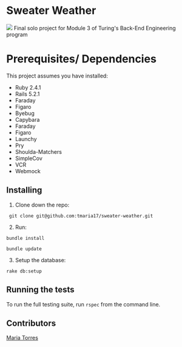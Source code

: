 # Sweater Weather
<a href="https://codeclimate.com/github/tmaria17/sweater-weather/maintainability"><img src="https://api.codeclimate.com/v1/badges/5f84aa2525d9e33a9b7f/maintainability" /></a>
Final solo project for Module 3 of Turing's Back-End Engineering program

# Prerequisites/ Dependencies
 This project assumes you have installed: 
 * Ruby 2.4.1
 * Rails 5.2.1
 * Faraday
 * Figaro
 * Byebug
 * Capybara
 * Faraday
 * Figaro
 * Launchy
 * Pry
 * Shoulda-Matchers
 * SimpleCov
 * VCR
 * Webmock

## Installing

1. Clone down the repo:

` git clone git@github.com:tmaria17/sweater-weather.git`

2. Run:

`bundle install`

`bundle update`

3. Setup the database:

 `rake db:setup`



## Running the tests
To run the full testing suite, run `rspec` from the command line.




## Contributors

[Maria Torres](https://github.com/tmaria17)


